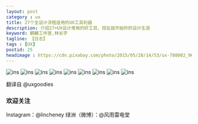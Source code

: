 ```yaml
---
layout: post
category : ux
title: 27个全设计流程适用的UX工具利器
description: 介绍27+UX设计常用的好工具，现在就开始你的设计生涯
keyword: 麒麟工作室,林长宇
tagline: 【日志】
tags : [UX]
postid: 25
headimage : https://cdn.pixabay.com/photo/2015/05/28/14/53/ux-788002_960_720.jpg
---
```


![ins](/images/2019/20191225/page1.png)
![ins](/images/2019/20191225/page2.png)
![ins](/images/2019/20191225/page3.png)
![ins](/images/2019/20191225/page4.png)
![ins](/images/2019/20191225/page5.png)
![ins](/images/2019/20191225/page6.png)
![ins](/images/2019/20191225/page7.png)
![ins](/images/2019/20191225/page8.png)
![ins](/images/2019/20191225/page9.png)


翻译自 @uxgoodies


 ### 欢迎关注

Instagram：@lincheney
绿洲（微博）：@风雨雷电堂
